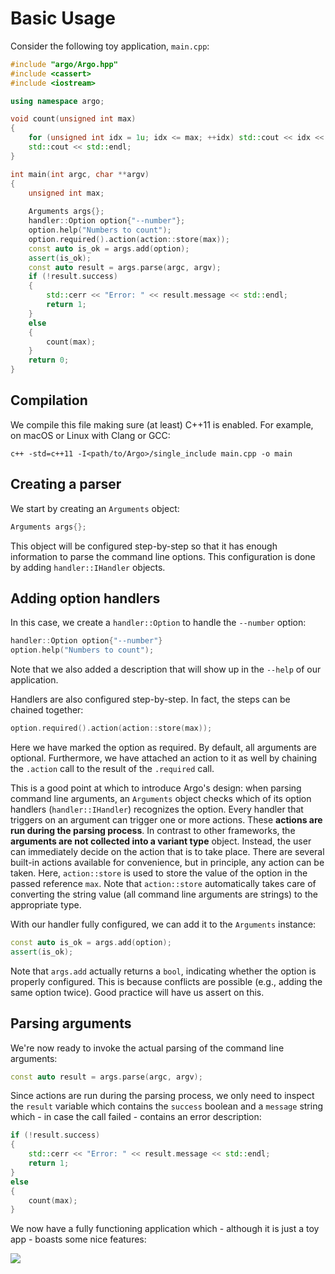# Basic Usage

Consider the following toy application, `main.cpp`:

```C++
#include "argo/Argo.hpp"
#include <cassert>
#include <iostream>

using namespace argo;

void count(unsigned int max)
{
    for (unsigned int idx = 1u; idx <= max; ++idx) std::cout << idx << " ";
    std::cout << std::endl;
}

int main(int argc, char **argv)
{
    unsigned int max;
    
    Arguments args{};
    handler::Option option{"--number"};
    option.help("Numbers to count");
    option.required().action(action::store(max));
    const auto is_ok = args.add(option);
    assert(is_ok);
    const auto result = args.parse(argc, argv);
    if (!result.success)
    {
        std::cerr << "Error: " << result.message << std::endl;
        return 1;
    }
    else
    {
        count(max);
    }
    return 0;
}
```

## Compilation

We compile this file making sure (at least) C++11 is enabled. For example, on macOS or Linux with Clang or GCC:

```
c++ -std=c++11 -I<path/to/Argo>/single_include main.cpp -o main
```

## Creating a parser

We start by creating an `Arguments` object:

```C++
Arguments args{};
```

This object will be configured step-by-step so that it has enough information to parse the command line options. This configuration is done by adding `handler::IHandler` objects.

## Adding option handlers

In this case, we create a `handler::Option` to handle the `--number` option:

```C++
handler::Option option{"--number"}
option.help("Numbers to count");
```

Note that we also added a description that will show up in the `--help` of our application.

Handlers are also configured step-by-step. In fact, the steps can be chained together:

```C++
option.required().action(action::store(max));
```

Here we have marked the option as required. By default, all arguments are optional. Furthermore, we have attached an action to it as well by chaining the `.action` call to the result of the `.required` call.

This is a good point at which to introduce Argo's design: when parsing command line arguments, an `Arguments` object checks which of its option handlers (`handler::IHandler`) recognizes the option. Every handler that triggers on an argument can trigger one or more actions. These __actions are run during the parsing process__. In contrast to other frameworks, the __arguments are not collected into a variant type__ object. Instead, the user can immediately decide on the action that is to take place. There are several built-in actions available for convenience, but in principle, any action can be taken. Here, `action::store` is used to store the value of the option in the passed reference `max`. Note that `action::store` automatically takes care of converting the string value (all command line arguments are strings) to the appropriate type.

With our handler fully configured, we can add it to the `Arguments` instance:

```C++
const auto is_ok = args.add(option);
assert(is_ok);
```

Note that `args.add` actually returns a `bool`, indicating whether the option is properly configured. This is because conflicts are possible (e.g., adding the same option twice). Good practice will have us assert on this.

## Parsing arguments

We're now ready to invoke the actual parsing of the command line arguments:

```C++
const auto result = args.parse(argc, argv);
```

Since actions are run during the parsing process, we only need to inspect the `result` variable which contains the `success` boolean and a `message` string which - in case the call failed - contains an error description:

```C++
if (!result.success)
{
    std::cerr << "Error: " << result.message << std::endl;
    return 1;
}
else
{
    count(max);
}
```

We now have a fully functioning application which - although it is just a toy app - boasts some nice features:

![](../demo.gif)
